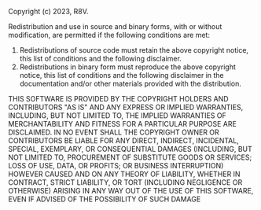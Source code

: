 Copyright (c) 2023, R8V.

Redistribution and use in source and binary forms, with or without modification, are permitted 
if the following conditions are met:

1. Redistributions of source code must retain the above copyright notice, this list of conditions 
   and the following disclaimer.
2. Redistributions in binary form must reproduce the above copyright notice, this list of conditions 
   and the following disclaimer in the documentation and/or other materials provided with the 
   distribution.

THIS SOFTWARE IS PROVIDED BY THE COPYRIGHT HOLDERS AND CONTRIBUTORS "AS IS" AND ANY EXPRESS OR 
IMPLIED WARRANTIES, INCLUDING, BUT NOT LIMITED TO, THE IMPLIED WARRANTIES OF MERCHANTABILITY AND 
FITNESS FOR A PARTICULAR PURPOSE ARE DISCLAIMED. 
IN NO EVENT SHALL THE COPYRIGHT OWNER OR CONTRIBUTORS BE LIABLE FOR ANY DIRECT, INDIRECT, 
INCIDENTAL, SPECIAL, EXEMPLARY, OR CONSEQUENTIAL DAMAGES (INCLUDING, BUT NOT LIMITED TO, PROCUREMENT 
OF SUBSTITUTE GOODS OR SERVICES; LOSS OF USE, DATA, OR PROFITS; OR BUSINESS INTERRUPTION) HOWEVER 
CAUSED AND ON ANY THEORY OF LIABILITY, WHETHER IN CONTRACT, STRICT LIABILITY, OR TORT (INCLUDING 
NEGLIGENCE OR OTHERWISE) ARISING IN ANY WAY OUT OF THE USE OF THIS SOFTWARE, EVEN IF ADVISED OF THE 
POSSIBILITY OF SUCH DAMAGE